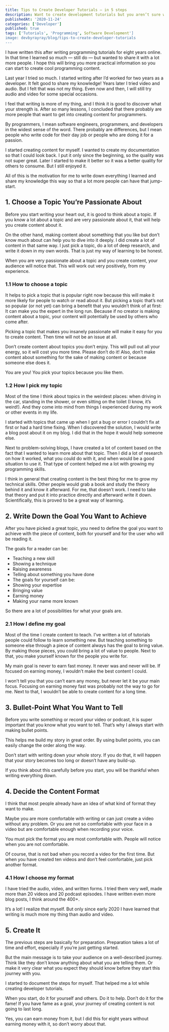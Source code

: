 ```yaml
---
title: Tips to Create Developer Tutorials — in 5 steps
description: Want to create development tutorials but you aren’t sure where to start? Start here!
publishedAt: '2020-11-24'
categories: ['Developer']
published: true
tags: ['Tutorials', 'Programming', Software Development']
image: devbyrayray/blog/tips-to-create-developer-tutorials
---
```


I have written this after writing programming tutorials for eight years online. In that time I learned so much — still do — but wanted to share it with a lot more people. I hope this will bring you more practical information so you can start to create cool programming content.

Last year I tried so much. I started writing after I’d worked for two years as a developer. It felt good to share my knowledge! Years later I tried video and audio. But I felt that was not my thing. Even now and then, I will still try audio and video for some special occasions.

I feel that writing is more of my thing, and I think it is good to discover what your strength is.
After so many lessons, I concluded that there probably are more people that want to get into creating content for programmers.

By programmers, I mean software engineers, programmers, and developers in the widest sense of the word. There probably are differences, but I mean people who write code for their day job or people who are doing it for a passion.

I started creating content for myself. I wanted to create my documentation so that I could look back. I put it only since the beginning, so the quality was not super great. Later I started to make it better so it was a better quality for others to consume. But I still enjoyed it.

All of this is the motivation for me to write down everything I learned and share my knowledge this way so that a lot more people can have that jump-start.

## 1. Choose a Topic You’re Passionate About

Before you start writing your heart out, it is good to think about a topic. If you know a lot about a topic and are very passionate about it, that will help you create content about it.

On the other hand, making content about something that you like but don’t know much about can help you to dive into it deeply. I did create a lot of content in that same way. I just pick a topic, do a lot of deep research, and write it down in my own words. That is just my way of learning to be honest.

When you are very passionate about a topic and you create content, your audience will notice that. This will work out very positively, from my experience.

### 1.1 How to choose a topic

It helps to pick a topic that is popular right now because this will make it more likely for people to watch or read about it. But picking a topic that’s not so popular (or not yet) can bring a benefit that you wouldn’t think of at first: It can make you the expert in the long run. Because if no creator is making content about a topic, your content will potentially be used by others who come after.

Picking a topic that makes you insanely passionate will make it easy for you to create content. Then time will not be an issue at all.

Don’t create content about topics you don’t enjoy. This will pull out all your energy, so it will cost you more time. Please don’t do it! Also, don’t make content about something for the sake of making content or because someone else does it.

You are you! You pick your topics because you like them.

### 1.2 How I pick my topic

Most of the time I think about topics in the weirdest places: when driving in the car, standing in the shower, or even sitting on the toilet (I know, it’s weird!). And they come into mind from things I experienced during my work or other events in my life.

I started with topics that came up when I got a bug or error I couldn’t fix at first or had a hard time fixing. When I discovered the solution, I would write a blog post about it on my blog. I did that in the hope it would help someone else.

Next to problem-solving blogs, I have created a lot of content based on the fact that I wanted to learn more about that topic. Then I did a lot of research on how it worked, what you could do with it, and when would be a good situation to use it. That type of content helped me a lot with growing my programming skills.

I think in general that creating content is the best thing for me to grow my technical skills. Other people would grab a book and study the theory behind it and know it afterward. For me, that doesn’t work. I need to take that theory and put it into practice directly and afterward write it down. Scientifically, this is proved to be a great way of learning.

<GrammarlySquareGridItem></GrammarlySquareGridItem>

## 2. Write Down the Goal You Want to Achieve

After you have picked a great topic, you need to define the goal you want to achieve with the piece of content, both for yourself and for the user who will be reading it.

The goals for a reader can be:

- Teaching a new skill
- Showing a technique
- Raising awareness
- Telling about something you have done
- The goals for yourself can be:
- Showing your expertise
- Bringing value
- Earning money
- Making your name more known

So there are a lot of possibilities for what your goals are.

### 2.1 How I define my goal

Most of the time I create content to teach. I’ve written a lot of tutorials people could follow to learn something new. But teaching something to someone else through a piece of content always has the goal to bring value.
By making those pieces, you could bring a lot of value to people. Next to that, you make yourself known for the people you write for.

My main goal is never to earn fast money. It never was and never will be. If focused on earning money, I wouldn’t make the best content I could.

I won’t tell you that you can’t earn any money, but never let it be your main focus. Focusing on earning money fast was probably not the way to go for me. Next to that, I wouldn’t be able to create content for a long time.

## 3. Bullet-Point What You Want to Tell

Before you write something or record your video or podcast, it is super important that you know what you want to tell. That’s why I always start with making bullet points.

This helps me build my story in great order. By using bullet points, you can easily change the order along the way.

Don’t start with writing down your whole story. If you do that, it will happen that your story becomes too long or doesn’t have any build-up.

If you think about this carefully before you start, you will be thankful when writing everything down.

## 4. Decide the Content Format

I think that most people already have an idea of what kind of format they want to make.

Maybe you are more comfortable with writing or can just create a video without any problem. Or you are not so comfortable with your face in a video but are comfortable enough when recording your voice.

You must pick the format you are most comfortable with. People will notice when you are not comfortable.

Of course, that is not bad when you record a video for the first time. But when you have created ten videos and don’t feel comfortable, just pick another format.

### 4.1 How I choose my format

I have tried the audio, video, and written forms. I tried them very well, made more than 20 videos and 20 podcast episodes. I have written even more blog posts, I think around the 400+.

It’s a lot! I realize that myself. But only since early 2020 I have learned that writing is much more my thing than audio and video.

## 5. Create It

The previous steps are basically for preparation. Preparation takes a lot of time and effort, especially if you’re just getting started.

But the main message is to take your audience on a well-described journey. Think like they don’t know anything about what you are telling them. Or make it very clear what you expect they should know before they start this journey with you.

I started to document the steps for myself. That helped me a lot while creating developer tutorials.

When you start, do it for yourself and others. Do it to help. Don’t do it for the fame! If you have fame as a goal, your journey of creating content is not going to last long.

Yes, you can earn money from it, but I did this for eight years without earning money with it, so don’t worry about that.